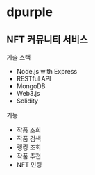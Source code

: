 # dpurple

## NFT 커뮤니티 서비스

기술 스택 
- Node.js with Express
- RESTful API 
- MongoDB
- Web3.js
- Solidity


기능
- 작품 조회
- 작품 검색
- 랭킹 조회
- 작품 추천
- NFT 민팅
